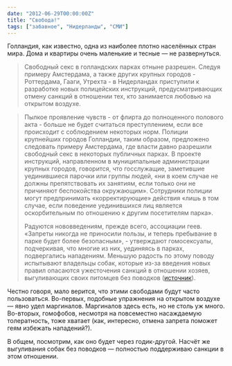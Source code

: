 ```yaml
---
date: "2012-06-29T00:00:00Z"
title: "Свобода!"
tags: ["забавное", "Нидерланды", "СМИ"]
---
```


Голландия, как известно, одна из наиболее плотно населённых стран мира. Дома и квартиры очень маленькие и тесные — не развернуться.

> Свободный секс в голландских парках отныне разрешен. Следуя примеру Амстердама, а также других крупных городов - Роттердама, Гааги, Утрехта - в Нидерландах приступили к разработке новых полицейских инструкций, предусматривающих отмену санкций в отношении тех, кто занимается любовью на открытом воздухе.
>
<!--more-->
> Пылкое проявление чувств - от флирта до полноценного полового акта - больше не будет считаться преступлением, если все происходит с соблюдением некоторых норм. Полиции крупнейших городов Голландии, таким образом, предложено следовать примеру Амстердама, где власти давно разрешили свободный секс в некоторых публичных парках. В проекте инструкций, направленном в муниципальные администрации крупных городов, говорится, что госслужащие, заметившие уединившиеся парочки или группы людей, «ни в коем случае не должны препятствовать их занятиям, если только они не причиняют беспокойства окружающим». Сотрудники полиции могут предпринимать «корректирующие» действия «лишь в том случае, если поведение уединившихся лиц является оскорбительным по отношению к другим посетителям парка».
>
> Радуются нововведениям, прежде всего, ассоциации геев. «Запреты никогда не приносили пользы, и теперь пребывание в парке будет более безопасным», - утверждают гомосексуалы, подчеркивая, что многие из них, уединяясь в парках, подвергались нападениям. Меньшую радость по этому поводу испытывают владельцы собак, которые из-за введения новых правил опасаются ужесточения санкций в отношении хозяев, выгуливающих своих питомцев без поводков ([источник](http://rus.nl/rus/news/default.asp?Profile=news&amp;NewsID=20754&amp;LandID=1&amp;CatID=2)).

Честно говоря, мало верится, что этими свободами будут часто пользоваться. Во-первых, подобные упражнения на открытом воздухе — явно удел маргиналов. Маргиналов здесь есть, но не столь уж много. Во-вторых, гомофобов, несмотря на повсеместно насаждаемую толератность, тоже хватает (как, интересно, отмена запрета поможет геям избежать нападений?).

В общем, посмотрим, как оно будет через годик-другой. Насчёт же выгуливания собак без поводков — полностью поддерживаю санкции в этом отношении.
